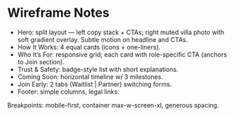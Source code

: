 # Wireframe Notes

- Hero: split layout — left copy stack + CTAs; right muted villa photo with soft gradient overlay. Subtle motion on headline and CTAs.
- How It Works: 4 equal cards (icons + one-liners).
- Who It’s For: responsive grid; each card with role-specific CTA (anchors to Join section).
- Trust & Safety: badge-style list with short explanations.
- Coming Soon: horizontal timeline w/ 3 milestones.
- Join Early: 2 tabs (Waitlist | Partner) switching forms.
- Footer: simple columns, legal links.

Breakpoints: mobile-first, container max-w-screen-xl, generous spacing.
